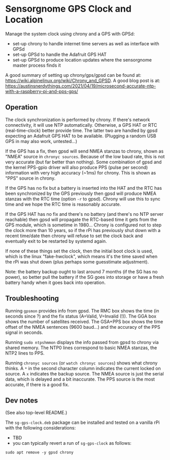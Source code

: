 Sensorgnome GPS Clock and Location
==================================

Manage the system clock using chrony and a GPS with GPSd:
- set-up chrony to handle internet time servers as well as interface with GPSd
- set-up GPSd to handle the Adafruit GPS HAT
- set-up GPSd to produce location updates where the sensorgnome master process finds it

A good summary of setting up chrony/gps/gpsd can be found at:
https://wiki.alpinelinux.org/wiki/Chrony_and_GPSD.
A good blog post is at:
https://austinsnerdythings.com/2021/04/19/microsecond-accurate-ntp-with-a-raspberry-pi-and-pps-gps/

Operation
---------

The clock synchronization is performed by chrony. If there's network connectivity, it will use
NTP automatically. Otherwise, a GPS HAT or RTC (real-time-clock) better provide time. The latter
two are handled by gpsd expecting an Adafruit GPS HAT to be available. (Plugging a random USB GPS
in may also work, untested...)

If the GPS has a fix, then gpsd will send NMEA stanzas to chrony, shown as "NMEA" source in
`chronyc sources`.
Because of the low baud rate, this is not very accurate (but far better than nothing).
Some combination of gpsd and the kernel PPS-gpio driver will also produce PPS (pulse per second)
information with very high accuracy (~1ms) for chrony. This is shown as "PPS" source in chrony.

If the GPS has no fix but a battery is inserted into the HAT and the RTC has been synchronized
by the GPS previously then gpsd will produce NMEA stanzas with the RTC time (option `-r` to gpsd).
Chrony will use this to sync time and we hope the RTC time is reasonably accurate.

If the GPS HAT has no fix and there's no battery (and there's no NTP server reachable) then gpsd
will propagate the RTC-based time it gets from the GPS module, which is sometime in 1980...
Chrony is configured not to step the clock more than 10 years, so if the rPi has previously shut
down with a recent time/date then chrony will refuse to set the clock back and eventually exit
to be restarted by systemd again.

If none of these things set the clock, then the initial boot clock is used, which is the linux
"fake-hwclock", which means it's the time saved when the rPi was shut down (plus perhaps some guesstimate adjustment).

Note: the battery backup ought to last around 7 months (if the SG has no power),
so better pull the battery if the SG goes into storage or have a fresh battery handy
when it goes back into operation.

Troubleshooting
---------------

Running `gpsmon` provides info from gpsd. The RMC box shows the time (in seconds since ?) and the
fix status (A=Valid, V=Invalid (!)). The GGA box shows the number of satellites received. The GSA+PPS
box shows the time offset of the NMEA sentences (9600 baud...) and the accuracy of the PPS
signal in seconds.

Running `sudo ntpshmmon` displays the info passed from gpsd to chrony via shared memory.
The NTP0 lines correspond to basic NMEA stanzas, the NTP2 lines to PPS.

Running `chronyc sources` (or `watch chronyc sources`) shows what chrony thinks. A `*` in the second
character column indicates the current locked on source. A `x` indicates the backup source. The
NMEA source is just the serial data, which is delayed and a bit inaccurate. The PPS source is the
most accurate, if there is a good fix.

Dev notes
---------
(See also top-level README.)

The `sg-gps-clock.deb` package can be installed and tested on a vanilla rPi with the following
considerations:
- TBD
- you can typically revert a run of `sg-gps-clock` as follows:
```
sudo apt remove -y gpsd chrony
```
